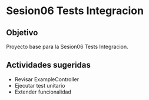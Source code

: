 # Sesion06 Tests Integracion

## Objetivo
Proyecto base para la Sesion06 Tests Integracion.

## Actividades sugeridas
- Revisar ExampleController
- Ejecutar test unitario
- Extender funcionalidad
